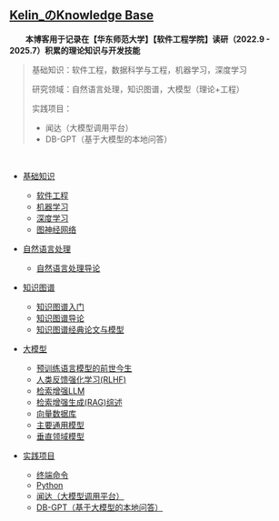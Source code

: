 ## [Kelin_のKnowledge Base](https://www.bullorwolf.top)

&emsp;&emsp;**本博客用于记录在【华东师范大学】【软件工程学院】读研（2022.9 - 2025.7）积累的理论知识与开发技能**

> 基础知识：软件工程，数据科学与工程，机器学习，深度学习
>
> 研究领域：自然语言处理，知识图谱，大模型（理论+工程）
>
> 实践项目：
>
> - 闻达（大模型调用平台）
> - DB-GPT（基于大模型的本地问答）

&emsp;&emsp;

- [基础知识](1.Basic/_basic.md)

  - [软件工程](1.Basic/SE/软件工程)
  - [机器学习](1.Basic/ML/机器学习)
  - [深度学习](1.Basic/DL/深度学习)
  - [图神经网络](1.Basic/Other/图神经网络)

- [自然语言处理](2.NLP/_nlp)

  - [自然语言处理导论](2.NLP/1.自然语言处理导论)

- [知识图谱](3.KG/_kg)

  - [知识图谱入门](3.KG/知识图谱入门)
  - [知识图谱导论](3.KG/知识图谱导论)
  - [知识图谱经典论文与模型](3.KG/KGE)

- [大模型](4.LLM/_llm)

  - [预训练语言模型的前世今生](4.LLM/Theory/预训练语言模型的前世今生)
  - [人类反馈强化学习(RLHF)](4.LLM/Theory/人类反馈强化学习(RLHF))
  - [检索增强LLM](4.LLM/Theory/检索增强LLM)
  - [检索增强生成(RAG)综述](4.LLM/Theory/RAG综述)
  - [向量数据库](4.LLM/Theory/向量数据库)
  - [主要通用模型](4.LLM/Engineering/主要通用模型)
  - [垂直领域模型](4.LLM/Engineering/垂直领域模型)

- [实践项目](5.Coding/_coding.md)

  - [终端命令](5.Coding/终端命令)
  - [Python](5.Coding/Python)
  - [闻达（大模型调用平台）](5.Coding/闻达)
  - [DB-GPT（基于大模型的本地问答）](5.Coding/DB-GPT)
  
  